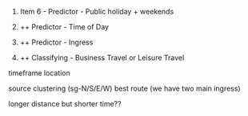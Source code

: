 1. Item 6 - Predictor - Public holiday + weekends
2. ++ Predictor - Time of Day
3. ++ Predictor - Ingress

4. ++ Classifying - Business Travel or Leisure Travel

timeframe
location

source clustering (sg-N/S/E/W)
best route (we have two main ingress)

longer distance but shorter time??
